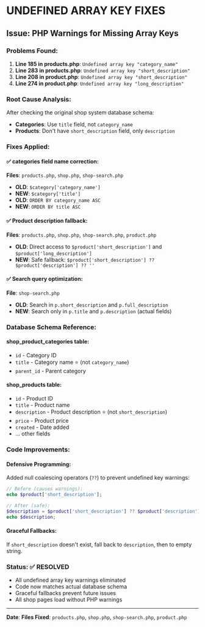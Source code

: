 # UNDEFINED ARRAY KEY FIXES

## Issue: PHP Warnings for Missing Array Keys

### Problems Found:
1. **Line 185 in products.php**: `Undefined array key "category_name"`
2. **Line 283 in products.php**: `Undefined array key "short_description"`
3. **Line 208 in product.php**: `Undefined array key "short_description"`
4. **Line 274 in product.php**: `Undefined array key "long_description"`

### Root Cause Analysis:
After checking the original shop system database schema:
- **Categories**: Use `title` field, not `category_name`
- **Products**: Don't have `short_description` field, only `description`

### Fixes Applied:

#### ✅ **categories field name correction:**
**Files**: `products.php`, `shop.php`, `shop-search.php`
- **OLD**: `$category['category_name']`
- **NEW**: `$category['title']`
- **OLD**: `ORDER BY category_name ASC`
- **NEW**: `ORDER BY title ASC`

#### ✅ **Product description fallback:**
**Files**: `products.php`, `shop.php`, `shop-search.php`, `product.php`
- **OLD**: Direct access to `$product['short_description']` and `$product['long_description']`
- **NEW**: Safe fallback: `$product['short_description'] ?? $product['description'] ?? ''`

#### ✅ **Search query optimization:**
**File**: `shop-search.php`
- **OLD**: Search in `p.short_description` and `p.full_description`
- **NEW**: Search only in `p.title` and `p.description` (actual fields)

### Database Schema Reference:

#### **shop_product_categories table:**
- `id` - Category ID
- `title` - Category name ⭐ (not `category_name`)
- `parent_id` - Parent category

#### **shop_products table:**
- `id` - Product ID  
- `title` - Product name
- `description` - Product description ⭐ (not `short_description`)
- `price` - Product price
- `created` - Date added
- ... other fields

### Code Improvements:

#### **Defensive Programming:**
Added null coalescing operators (`??`) to prevent undefined key warnings:
```php
// Before (causes warnings):
echo $product['short_description'];

// After (safe):
$description = $product['short_description'] ?? $product['description'] ?? '';
echo $description;
```

#### **Graceful Fallbacks:**
If `short_description` doesn't exist, fall back to `description`, then to empty string.

### Status: ✅ RESOLVED
- All undefined array key warnings eliminated
- Code now matches actual database schema
- Graceful fallbacks prevent future issues
- All shop pages load without PHP warnings

---
**Date**: <?=date('Y-m-d H:i:s')?>
**Files Fixed**: `products.php`, `shop.php`, `shop-search.php`, `product.php`
